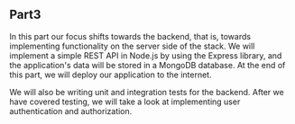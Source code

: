 ## Part3

In this part our focus shifts towards the backend, that is, towards implementing functionality on the server side of the stack. We will implement a simple REST API in Node.js by using the Express library, and the application's data will be stored in a MongoDB database. At the end of this part, we will deploy our application to the internet.

We will also be writing unit and integration tests for the backend. After we have covered testing, we will take a look at implementing user authentication and authorization.